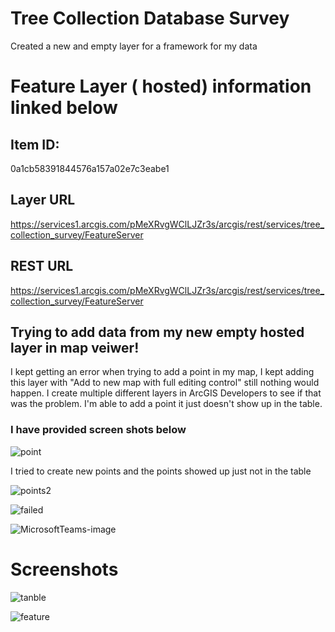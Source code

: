 # Tree Collection Database Survey 

Created a new and empty layer for a framework for my data

# Feature Layer ( hosted) information linked below

## Item ID:

0a1cb58391844576a157a02e7c3eabe1

## Layer URL

https://services1.arcgis.com/pMeXRvgWClLJZr3s/arcgis/rest/services/tree_collection_survey/FeatureServer

## REST URL

https://services1.arcgis.com/pMeXRvgWClLJZr3s/arcgis/rest/services/tree_collection_survey/FeatureServer

## Trying to add data from my new empty hosted layer in map veiwer!

I kept getting an error when trying to add a point in my map, I kept adding this layer with "Add to new map with full editing control" still nothing would happen. I create multiple different layers in ArcGIS Developers to see if that was the problem. I'm able to add a point it just doesn't show up in the table.

### I have provided screen shots below

![point](https://user-images.githubusercontent.com/73148622/108126996-91d56580-7078-11eb-90cf-4123f286940b.JPG)

I tried to create new points and the points showed up just not in the table

![points2](https://user-images.githubusercontent.com/73148622/108129161-c860af80-707b-11eb-862f-21fd9f0cb18a.JPG)

![failed](https://user-images.githubusercontent.com/73148622/108129169-cbf43680-707b-11eb-9a35-dac472ca9050.JPG)

![MicrosoftTeams-image](https://user-images.githubusercontent.com/73148622/108126756-31debf00-7078-11eb-9cd4-bc0d75f01db7.png)


# Screenshots 

![tanble](https://user-images.githubusercontent.com/73148622/108129178-cd256380-707b-11eb-8fe0-5881f0e8f429.JPG)

![feature](https://user-images.githubusercontent.com/73148622/108129185-d0b8ea80-707b-11eb-9d72-f6bc58e7f56f.JPG)

